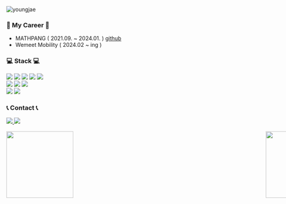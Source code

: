 ![youngjae](https://capsule-render.vercel.app/api?type=rect&color=gradient&text=%20%20%20You%20%20Youngjae%20%20%20&fontAlign=50&fontSize=50&textBg=true)

### 🏢 My Career 🏢
- MATHPANG ( 2021.09. ~ 2024.01. ) <a href="https://github.com/Dev-Young-Jae">github</a>
- Wemeet Mobility ( 2024.02 ~ ing )

### 💻 Stack 💻
<div>
  <img src="https://img.shields.io/badge/Next.js-000000?style=for-the-badge&logo=nextdotjs&logoColor=white"/>
  <img src="https://img.shields.io/badge/React-61DAFB?style=for-the-badge&logo=react&logoColor=white"/>
  <img src="https://img.shields.io/badge/React--Native-61DAFB?style=for-the-badge&logo=react&logoColor=white"/>
  <img src="https://img.shields.io/badge/electron-47848F?style=for-the-badge&logo=electron&logoColor=white"/>
  <img src="https://img.shields.io/badge/TypeScript-3178C6?style=for-the-badge&logo=TypeScript&logoColor=white"/>
  <br/>
  <img src="https://img.shields.io/badge/SASS-CC6699?style=for-the-badge&logo=sass&logoColor=white"/>
  <img src="https://img.shields.io/badge/Styled--components-DB7093?style=for-the-badge&logo=styled-components&logoColor=white"/>
  <img src="https://img.shields.io/badge/Storybook-FF4785?style=for-the-badge&logo=storybook&logoColor=white"/>
  <br/>
  <img src="https://img.shields.io/badge/Graphql-E10098?style=for-the-badge&logo=graphql&logoColor=white"/>
  <img src="https://img.shields.io/badge/React--query-FF4154?style=for-the-badge&logo=reactquery&logoColor=white"/>
</div>

### 📞 Contact 📞
<div>
  <a href="mailto:spawn12358%40gmail.com">
    <img src="https://img.shields.io/badge/Gmail-EA4335?style=for-the-badge&logo=Gmail&logoColor=white"/>
  </a>
  <a href="https://www.linkedin.com/in/%EC%98%81%EC%9E%AC-%EC%9C%A0-142186210">
    <img src="https://img.shields.io/badge/Linkedin-0A66C2?style=for-the-badge&logo=linkedin&logoColor=white"/>
  </a>
</div>

<br/>
<div style="display:flex; justify-content: space-between; width: 854px;">
    <img height="175"  src="https://github-readme-stats.vercel.app/api?username=gem1n1-youngjae&show_icons=true"/>
    <img height="175" src="https://github-readme-stats.vercel.app/api/top-langs/?username=gem1n1-youngjae&layout=compact"/>
</div>

<br/>
